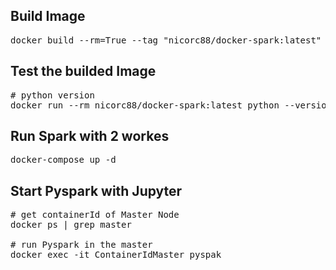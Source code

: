 ## Build Image
<pre>docker build --rm=True --tag "nicorc88/docker-spark:latest" .
</pre>

## Test the builded Image
<pre># python version
docker run --rm nicorc88/docker-spark:latest python --version
</pre>

## Run Spark with 2 workes
<pre>docker-compose up -d
</pre>

## Start Pyspark with Jupyter
<pre># get containerId of Master Node
docker ps | grep master

# run Pyspark in the master
docker exec -it ContainerIdMaster pyspak
</pre>
